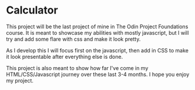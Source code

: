 # Calculator

This project will be the last project of mine in The Odin Project Foundations course. It is meant to showcase my abilities with mostly javascript, but I will try and add some flare with css and make it look pretty.

As I develop this I will focus first on the javascript, then add in CSS to make it look presentable after everything else is done. 

This project is also meant to show how far I've come in my HTML/CSS/Javascript journey over these last 3-4 months. I hope you enjoy my project.